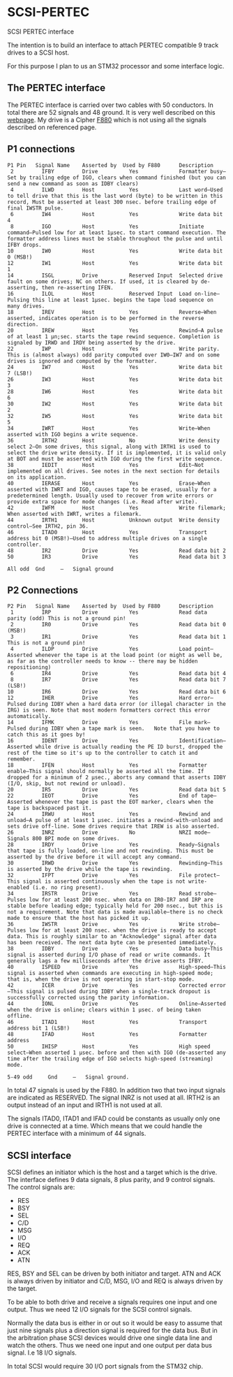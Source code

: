 SCSI-PERTEC
===========

SCSI PERTEC interface

The intention is to build an interface to attach PERTEC compatible 9 track drives to a SCSI host.

For this purpose I plan to us an STM32 processor and some interface logic.

The PERTEC interface
--------------------

The PERTEC interface is carried over two cables with 50 conductors. In total there are 52 signals and 48 ground.
It is very well described on this [webpage](http://www.sydex.com/pertec.html "webpage"). My drive is a Cipher  [F880](http://bitsavers.trailing-edge.com/pdf/cipher/799816-003O_F880vol1_Nov85.pdf "F880") which is not using all the signals described on referenced page.

P1 connections
--------------

    P1 Pin   Signal Name	Asserted by  Used by F880      Description
     2	       IFBY	        Drive	       Yes             Formatter busy—Set by trailing edge of IGO, clears when command finished (but you can send a new command as soon as IDBY clears)
     4	       ILWD	        Host	       Yes             Last word—Used to tell drive that this is the last word (byte) to be written in this record, Must be asserted at least 300 nsec. before trailing edge of final IWSTR pulse.
     6	       IW4	        Host	       Yes             Write data bit 4
     8	       IGO	        Host	       Yes             Initiate command—Pulsed low for at least 1µsec. to start command execution. The formatter address lines must be stable throughout the pulse and until IFBY drops.
    10	       IW0	        Host	       Yes             Write data bit 0 (MSB!)
    12	       IW1	        Host	       Yes             Write data bit 1
    14	       ISGL	        Drive	       Reserved Input  Selected drive fault on some drives; NC on others. If used, it is cleared by de-asserting, then re-asserting IFEN.
    16	       ILOL	        Host	       Reserved Input  Load on-line—Pulsing this line at least 1µsec. begins the tape load sequence on many drives.
    18	       IREV	        Host	       Yes             Reverse—When asserted, indicates operation is to be performed in the reverse direction.
    20	       IREW	        Host	       Yes             Rewind—A pulse of at least 1 µn;sec. starts the tape rewind sequence. Completion is signaled by IRWD and IRDY being asserted by the drive.
    22	       IWP	        Host	       Yes             Write parity. This is (almost always) odd parity computed over IW0–IW7 and on some drives is ignored and computed by the formatter.
    24	       IW7	        Host	       Yes             Write data bit 7 (LSB!)
    26	       IW3	        Host	       Yes             Write data bit 3
    28	       IW6	        Host	       Yes             Write data bit 6
    30	       IW2	        Host	       Yes             Write data bit 2
    32	       IW5	        Host	       Yes             Write data bit 5
    34	       IWRT	        Host	       Yes             Write—When asserted with IGO begins a write sequence.
    36	       IRTH2        Host	       No              Write density select 2—On some drives, this signal, along with IRTH1 is used to select the drive write density. If it is implemented, it is valid only at BOT and must be asserted with IGO during the first write sequence.
    38	       IEDIT        Host	       Yes             Edit—Not implemented on all drives. See notes in the next section for details on its application.
    40	       IERASE       Host	       Yes             Erase—When asserted with IWRT and IGO, causes tape to be erased, usually for a predetermined length. Usually used to recover from write errors or provide extra space for mode changes (i.e. Read after write).
    42	       IWFM	        Host	       Yes             Write filemark; When asserted with IWRT, writes a filemark.
    44	       IRTH1        Host	       Unknown output  Write density control—See IRTH2, pin 36.
    46	       ITAD0        Host	       Yes             Transport address bit 0 (MSB!)—Used to address multiple drives on a single controller.
    48	       IR2	        Drive	       Yes             Read data bit 2
    50	       IR3	        Drive	       Yes             Read data bit 3
         
    All odd	 Gnd	 –	 Signal ground

P2 Connections
--------------

    P2 Pin	 Signal Name	Asserted by	 Used by F880      Description
     1	       IRP	        Drive	       Yes             Read data parity (odd) This is not a ground pin!
     2	       IR0	        Drive	       Yes             Read data bit 0 (MSB!)
     3	       IR1	        Drive	       Yes             Read data bit 1 This is not a ground pin!
     4	       ILDP	        Drive	       Yes             Load point—Asserted whenever the tape is at the load point (or might as well be, as far as the controller needs to know -- there may be hidden repositioning)
     6	       IR4	        Drive	       Yes             Read data bit 4
     8	       IR7	        Drive	       Yes             Read data bit 7 (LSB!)
    10	       IR6	        Drive	       Yes             Read data bit 6
    12	       IHER	        Drive	       Yes             Hard error—Pulsed during IDBY when a hard data error (or illegal character in the IRG) is seen. Note that most modern formatters correct this error automatically.
    14	       IFMK	        Drive	       Yes             File mark—Pulsed during IDBY when a tape mark is seen.	Note that you have to catch this as it goes by!
    16	       IDENT        Drive	       Yes             Identification—Asserted while drive is actually reading the PE ID burst, dropped the rest of the time so it's up to the controller to catch it and remember.
    18	       IFEN	        Host	       Yes             Formatter enable—This signal should normally be asserted all the time. If dropped for a minimum of 2 µsec., aborts any command that asserts IDBY (I/O, skip, but not rewind or unload).
    20	       IR5	        Drive	       Yes             Read data bit 5
    22	       IEOT	        Drive	       Yes             End of tape—Asserted whenever the tape is past the EOT marker, clears when the tape is backspaced past it.
    24	       IRWU	        Host	       Yes             Rewind and unload—A pulse of at least 1 µsec. initiates a rewind-with-unload and sets drive off-line. Some drives require that IREW is also asserted.
    26	       INRZ	        Drive	       No              NRZI mode—Signals 800 BPI mode on some drives.
    28	       IRDY	        Drive	       Yes             Ready—Signals that tape is fully loaded, on-line and not rewinding. This must be asserted by the drive before it will accept any command.
    30	       IRWD	        Drive	       Yes             Rewinding—This is asserted by the drive while the tape is rewinding.
    32	       IFPT	        Drive	       Yes             File protect—This signal is asserted continuously when the tape is not write-enabled (i.e. no ring present).
    34	       IRSTR        Drive	       Yes             Read strobe—Pulses low for at least 200 nsec. when data on IR0-IR7 and IRP are stable before leading edge; typically held for 200 nsec., but this is not a requirement. Note that data is made available–there is no check made to ensure that the host has picked it up.
    36	       IWSTR        Drive	       Yes             Write strobe—Pulses low for at least 200 nsec. when the drive is ready to accept data. This is roughly similar to an "Acknowledge" signal after data has been received. The next data byte can be presented immediately.
    38	       IDBY	        Drive	       Yes             Data busy—This signal is asserted during I/O phase of read or write commands. It generally lags a few milliseconds after the drive asserts IFBY.
    40	       ISPEED       Drive	       Yes             High-speed—This signal is asserted when commands are executing in high-speed mode; that is, when the drive is not operating in start-stop mode.
    42	       ICER	        Drive	       Yes             Corrected error—This signal is pulsed during IDBY when a single-track dropout is successfully corrected using the parity information.
    44	       IONL	        Drive	       Yes             Online—Asserted when the drive is online; clears within 1 µsec. of being taken offline.
    46	       ITAD1        Host	       Yes             Transport address bit 1 (LSB!)
    48	       IFAD	        Host	       Yes             Formatter address
    50	       IHISP        Host	       Yes             High speed select—When asserted 1 µsec. before and then with IGO (de-asserted any time after the trailing edge of IGO selects high-speed (streaming) mode.
     
    5-49 odd	 Gnd	 –	 Signal ground.
    
In total 47 signals is used by the F880. In addition two that two input signals are indicated as RESERVED. The signal INRZ is not used at all. IRTH2 is an output instead of an input and IRTH1 is not used at all.

The signals ITAD0, ITAD1 and IFAD could be constants as usually only one drive is connected at a time. Which means that we could handle the PERTEC interface with a minimum of 44 signals.

SCSI interface
--------------

SCSI defines an initiator which is the host and a target which is the drive. The interface defines 9 data signals, 8 plus parity, and 9 control signals. The control signals are:
* RES
* BSY
* SEL
* C/D
* MSG
* I/O
* REQ
* ACK
* ATN

RES, BSY and SEL can be driven by both initiator and target. ATN and ACK is always driven by initiator and C/D, MSG, I/O and REQ is always driven by the target.

To be able to both drive and receive a signals requires one input and one output. Thus we need 12 I/O signals for the SCSI control signals.

Normally the data bus is either in or out so it would be easy to assume that just nine signals plus a direction signal is required for the data bus. But in the arbitration phase SCSI devices would drive one single data line and watch the others. Thus we need one input and one output per data bus signal. I.e 18 I/O signals.

In total SCSI would require 30 I/O port signals from the STM32 chip.
